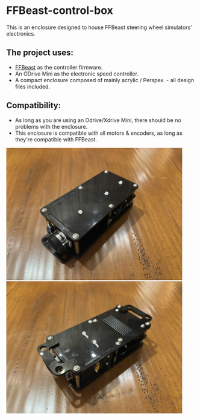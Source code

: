 # FFBeast-control-box
This is an enclosure designed to house FFBeast steering wheel simulators' electronics.

## The project uses:
- [FFBeast](https://ffbeast.github.io/docs/en/wheel.html) as the controller firmware.
- An ODrive Mini as the electronic speed controller.
- A compact enclosure composed of mainly acrylic / Perspex. - all design files included.

## Compatibility:
- As long as you are using an Odrive/Xdrive Mini, there should be no problems with the enclosure.
- This enclosure is compatible with all motors & encoders, as long as they're compatible with FFBeast.

<p float="middle">
  <img src="images/front.jpeg" height="350px" />
  <img src="images/rear.jpeg" height="350px" />
</p>
